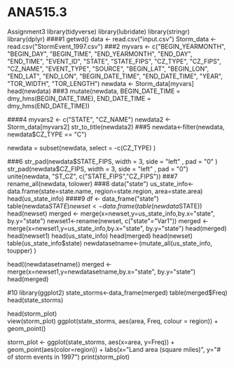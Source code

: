 # ANA515.3
Assignment3
library(tidyverse)
library(lubridate)
library(stringr)
library(dplyr)
####1
getwd()
data <- read.csv("input.csv")
Storm_data <- read.csv("StormEvent_1997.csv")
###2
myvars <- c("BEGIN_YEARMONTH", "BEGIN_DAY", "BEGIN_TIME", "END_YEARMONTH", "END_DAY", "END_TIME", "EVENT_ID", "STATE", "STATE_FIPS", "CZ_TYPE", "CZ_FIPS", "CZ_NAME", "EVENT_TYPE", "SOURCE", "BEGIN_LAT", "BEGIN_LON", "END_LAT", "END_LON", "BEGIN_DATE_TIME", "END_DATE_TIME", "YEAR", "TOR_WIDTH", "TOR_LENGTH")
newdata <- Storm_data[myvars]
head(newdata)
###3
mutate(newdata, BEGIN_DATE_TIME = dmy_hms(BEGIN_DATE_TIME), END_DATE_TIME = dmy_hms(END_DATE_TIME))

####4
myvars2 <- c("STATE", "CZ_NAME")
newdata2 <- Storm_data[myvars2]
str_to_title(newdata2)
###5
newdata<-filter(newdata, newdata$CZ_TYPE == "C")

newdata = subset(newdata, select = -c(CZ_TYPE) )



###6
str_pad(newdata$STATE_FIPS, width = 3, side = "left" , pad = "0" )
str_pad(newdata$CZ_FIPS, width = 3, side = "left" , pad = "0")
unite(newdata, "ST_CZ", c("STATE_FIPS","CZ_FIPS"))
###7
rename_all(newdata, tolower)
###8
data("state")
us_state_info<-data.frame(state=state.name, region=state.region, area=state.area)
head(us_state_info)
####9
df <- data_frame("state")
table(newdata$STATE)
newset<- data.frame(table(newdata$STATE))
head(newset)
merged <- merge(x=newset,y=us_state_info,by.x="state", by.y="state")
newset1<-rename(newset, c("state"="Var1"))
merged <- merge(x=newset1,y=us_state_info,by.x="state", by.y="state")
head(merged)
head(newset1)
head(us_state_info)
head(merged)
head(newset)
table(us_state_info$state)
newdatasetname<-(mutate_all(us_state_info, toupper) )
        
head((newdatasetname))
merged <- merge(x=newset1,y=newdatasetname,by.x="state", by.y="state")
head(merged)

#10
library(ggplot2)
state_storms<-data_frame(merged)
table(merged$Freq)
head(state_storms)

 
head(storm_plot)   
view(storm_plot)
ggplot(state_storms, aes(area, Freq, colour = region)) + geom_point()
            
storm_plot <- ggplot(state_storms, aes(x=area, y=Freq)) + geom_point(aes(color=region)) + labs(x="Land area (square miles)", y="# of storm events in 1997")
print(storm_plot)
